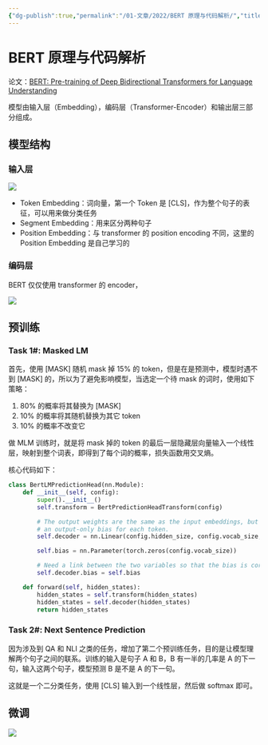```yaml
---
{"dg-publish":true,"permalink":"/01-文章/2022/BERT 原理与代码解析/","title":"BERT 原理与代码解析","tags":["NLP","deep learning"]}
---
```



# BERT 原理与代码解析

论文：[BERT: Pre-training of Deep Bidirectional Transformers for Language Understanding](https://arxiv.org/abs/1810.04805)

模型由输入层（Embedding），编码层（Transformer-Encoder）和输出层三部分组成。

## 模型结构

### 输入层

![](https://kkcx.oss-cn-beijing.aliyuncs.com/img/image-20230612231726961.png)

- Token Embedding：词向量，第一个 Token 是 [CLS]，作为整个句子的表征，可以用来做分类任务
- Segment Embedding：用来区分两种句子
- Position Embedding：与 transformer 的 position encoding 不同，这里的 Position Embedding 是自己学习的

<!--truncate-->

### 编码层

BERT 仅仅使用 transformer 的 encoder，

![](https://kkcx.oss-cn-beijing.aliyuncs.com/img/image-20230612232548339.png)

## 预训练

### Task 1#: Masked LM

首先，使用 [MASK] 随机 mask 掉 15% 的 token，但是在是预测中，模型时遇不到 [MASK] 的，所以为了避免影响模型，当选定一个待 mask 的词时，使用如下策略：

1. 80% 的概率将其替换为 [MASK]
2. 10% 的概率将其随机替换为其它 token
3. 10% 的概率不改变它

做 MLM 训练时，就是将 mask 掉的 token 的最后一层隐藏层向量输入一个线性层，映射到整个词表，即得到了每个词的概率，损失函数用交叉熵。

核心代码如下：

```python
class BertLMPredictionHead(nn.Module):
    def __init__(self, config):
        super().__init__()
        self.transform = BertPredictionHeadTransform(config)

        # The output weights are the same as the input embeddings, but there is
        # an output-only bias for each token.
        self.decoder = nn.Linear(config.hidden_size, config.vocab_size, bias=False)

        self.bias = nn.Parameter(torch.zeros(config.vocab_size))

        # Need a link between the two variables so that the bias is correctly resized with `resize_token_embeddings`
        self.decoder.bias = self.bias

    def forward(self, hidden_states):
        hidden_states = self.transform(hidden_states)
        hidden_states = self.decoder(hidden_states)
        return hidden_states
```

### Task 2#: Next Sentence Prediction

因为涉及到 QA 和 NLI 之类的任务，增加了第二个预训练任务，目的是让模型理解两个句子之间的联系。训练的输入是句子 A 和 B，B 有一半的几率是 A 的下一句，输入这两个句子，模型预测 B 是不是 A 的下一句。

这就是一个二分类任务，使用 [CLS] 输入到一个线性层，然后做 softmax 即可。

## 微调

![](https://kkcx.oss-cn-beijing.aliyuncs.com/img/image-20230612235434891.png)
